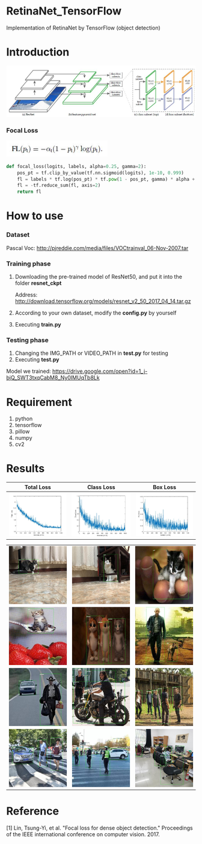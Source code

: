 # RetinaNet_TensorFlow
Implementation of RetinaNet by TensorFlow (object detection)

# Introduction
![](https://github.com/MingtaoGuo/RetinaNet_TensorFlow/blob/master/IMGS/introduction.jpg)

### Focal Loss
![](https://github.com/MingtaoGuo/RetinaNet_TensorFlow/blob/master/IMGS/formula.jpg)
``` python
def focal_loss(logits, labels, alpha=0.25, gamma=2):
    pos_pt = tf.clip_by_value(tf.nn.sigmoid(logits), 1e-10, 0.999)
    fl = labels * tf.log(pos_pt) * tf.pow(1 - pos_pt, gamma) * alpha + (1 - labels) * tf.log(1 - pos_pt) * tf.pow(pos_pt, gamma) * (1 - alpha)
    fl = -tf.reduce_sum(fl, axis=2)
    return fl
```
# How to use
### Dataset
Pascal Voc: http://pjreddie.com/media/files/VOCtrainval_06-Nov-2007.tar
### Training phase
1. Downloading the pre-trained model of ResNet50, and put it into the folder **resnet_ckpt** 
   
   Address: http://download.tensorflow.org/models/resnet_v2_50_2017_04_14.tar.gz

2. According to your own dataset, modify the **config.py** by yourself
3. Executing **train.py** 
### Testing phase
1. Changing the IMG_PATH or VIDEO_PATH in **test.py** for testing
2. Executing **test.py**

Model we trained: https://drive.google.com/open?id=1_j-bjQ_SWT3txqCabM8_Ny0IMUqTb8Lk
# Requirement
1. python
2. tensorflow
3. pillow
4. numpy
5. cv2
# Results
|Total Loss|Class Loss|Box Loss|
|-|-|-|
|![](https://github.com/MingtaoGuo/RetinaNet_TensorFlow/blob/master/IMGS/total_loss.jpg)|![](https://github.com/MingtaoGuo/RetinaNet_TensorFlow/blob/master/IMGS/class_loss.jpg)|![](https://github.com/MingtaoGuo/RetinaNet_TensorFlow/blob/master/IMGS/box_loss.jpg)|

||||
|-|-|-|
|![](https://github.com/MingtaoGuo/RetinaNet_TensorFlow/blob/master/IMGS/1.jpg)|![](https://github.com/MingtaoGuo/RetinaNet_TensorFlow/blob/master/IMGS/8.jpg)|![](https://github.com/MingtaoGuo/RetinaNet_TensorFlow/blob/master/IMGS/6.jpg)|
|![](https://github.com/MingtaoGuo/RetinaNet_TensorFlow/blob/master/IMGS/7.jpg)|![](https://github.com/MingtaoGuo/RetinaNet_TensorFlow/blob/master/IMGS/9.jpg)|![](https://github.com/MingtaoGuo/RetinaNet_TensorFlow/blob/master/IMGS/4.jpg)|
|![](https://github.com/MingtaoGuo/RetinaNet_TensorFlow/blob/master/IMGS/2.jpg)|![](https://github.com/MingtaoGuo/RetinaNet_TensorFlow/blob/master/IMGS/3.jpg)|![](https://github.com/MingtaoGuo/RetinaNet_TensorFlow/blob/master/IMGS/14.jpg)|
|![](https://github.com/MingtaoGuo/RetinaNet_TensorFlow/blob/master/IMGS/10.jpg)|![](https://github.com/MingtaoGuo/RetinaNet_TensorFlow/blob/master/IMGS/12.jpg)|![](https://github.com/MingtaoGuo/RetinaNet_TensorFlow/blob/master/IMGS/13.jpg)|

# Reference
[1] Lin, Tsung-Yi, et al. "Focal loss for dense object detection." Proceedings of the IEEE international conference on computer vision. 2017.
